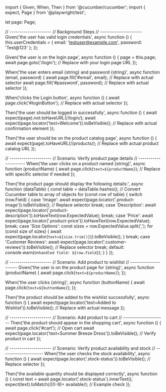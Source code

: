 import { Given, When, Then } from '@cucumber/cucumber';
import { expect, Page } from '@playwright/test';

let page: Page;

// ---------------------
// Background Steps
// ---------------------
Given('the user has valid login credentials', async function () {
  this.userCredentials = { email: 'testuser@example.com', password: 'Test@123' };
});

Given('the user is on the login page', async function () {
  page = this.page;
  await page.goto('/login'); // Replace with your login page URL
});

When('the user enters email {string} and password {string}', async function (email, password) {
  await page.fill('#email', email); // Replace with actual selector
  await page.fill('#password', password); // Replace with actual selector
});

When('clicks the Login button', async function () {
  await page.click('#loginButton'); // Replace with actual selector
});

Then('the user should be logged in successfully', async function () {
  await expect(page).not.toHaveURL(/\/login/);
  await expect(page.locator('text=Welcome')).toBeVisible(); // Replace with actual confirmation element
});

Then('the user should be on the product catalog page', async function () {
  await expect(page).toHaveURL(/\/products/); // Replace with actual product catalog URL
});

// ---------------------
// Scenario: Verify product page details
// ---------------------
When('the user clicks on a product named {string}', async function (productName) {
  await page.click(`text=${productName}`); // Replace with specific selector if needed
});

Then('the product page should display the following details:', async function (dataTable) {
  const table = dataTable.hashes(); // Convert Cucumber table to array of objects
  for (const row of table) {
    switch (row.Field) {
      case 'Image':
        await expect(page.locator('.product-image')).toBeVisible(); // Replace selector
        break;
      case 'Description':
        await expect(page.locator('.product-description')).toHaveText(row.ExpectedValue);
        break;
      case 'Price':
        await expect(page.locator('.product-price')).toHaveText(row.ExpectedValue);
        break;
      case 'Size Options':
        const sizes = row.ExpectedValue.split(',');
        for (const size of sizes) {
          await expect(page.locator(`text=${size.trim()}`)).toBeVisible();
        }
        break;
      case 'Customer Reviews':
        await expect(page.locator('.customer-reviews')).toBeVisible(); // Replace selector
        break;
      default:
        console.warn(`Unhandled field: ${row.Field}`);
    }
  }
});

// ---------------------
// Scenario: Add product to wishlist
// ---------------------
Given('the user is on the product page for {string}', async function (productName) {
  await page.click(`text=${productName}`);
});

When('the user clicks {string}', async function (buttonName) {
  await page.click(`text=${buttonName}`);
});

Then('the product should be added to the wishlist successfully', async function () {
  await expect(page.locator('text=Added to Wishlist')).toBeVisible(); // Replace with actual message
});

// ---------------------
// Scenario: Add product to cart
// ---------------------
Then('the product should appear in the shopping cart', async function () {
  await page.click('#cart'); // Open cart
  await expect(page.locator('text=Summer Breeze Dress')).toBeVisible(); // Verify product in cart
});

// ---------------------
// Scenario: Verify product availability and stock
// ---------------------
When('the user checks the stock availability', async function () {
  await expect(page.locator('.stock-status')).toBeVisible(); // Replace selector
});

Then('the available quantity should be displayed correctly', async function () {
  const text = await page.locator('.stock-status').innerText();
  expect(text).toMatch(/[0-9]+ available/); // Example check
});

